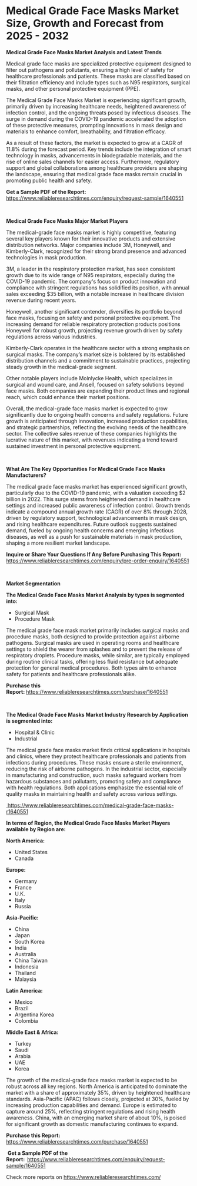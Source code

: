 <p><h1>Medical Grade Face Masks Market Size, Growth and Forecast from 2025 - 2032</h1></p><p><strong>Medical Grade Face Masks Market Analysis and Latest Trends</strong></p>
<p><p>Medical grade face masks are specialized protective equipment designed to filter out pathogens and pollutants, ensuring a high level of safety for healthcare professionals and patients. These masks are classified based on their filtration efficiency and include types such as N95 respirators, surgical masks, and other personal protective equipment (PPE).</p><p>The Medical Grade Face Masks Market is experiencing significant growth, primarily driven by increasing healthcare needs, heightened awareness of infection control, and the ongoing threats posed by infectious diseases. The surge in demand during the COVID-19 pandemic accelerated the adoption of these protective measures, prompting innovations in mask design and materials to enhance comfort, breathability, and filtration efficacy.</p><p>As a result of these factors, the market is expected to grow at a CAGR of 11.8% during the forecast period. Key trends include the integration of smart technology in masks, advancements in biodegradable materials, and the rise of online sales channels for easier access. Furthermore, regulatory support and global collaborations among healthcare providers are shaping the landscape, ensuring that medical grade face masks remain crucial in promoting public health and safety.</p></p>
<p><strong>Get a Sample PDF of the Report:&nbsp;</strong> <a href="https://www.reliableresearchtimes.com/enquiry/request-sample/1640551?utm_campaign=2179&utm_medium=2&utm_source=Github&utm_content=ia&utm_term=05042025&utm_id=medical-grade-face-masks">https://www.reliableresearchtimes.com/enquiry/request-sample/1640551</a></p>
<p>&nbsp;</p>
<p><strong>Medical Grade Face Masks Major Market Players</strong></p>
<p><p>The medical-grade face masks market is highly competitive, featuring several key players known for their innovative products and extensive distribution networks. Major companies include 3M, Honeywell, and Kimberly-Clark, recognized for their strong brand presence and advanced technologies in mask production. </p><p>3M, a leader in the respiratory protection market, has seen consistent growth due to its wide range of N95 respirators, especially during the COVID-19 pandemic. The company's focus on product innovation and compliance with stringent regulations has solidified its position, with annual sales exceeding $35 billion, with a notable increase in healthcare division revenue during recent years.</p><p>Honeywell, another significant contender, diversifies its portfolio beyond face masks, focusing on safety and personal protective equipment. The increasing demand for reliable respiratory protection products positions Honeywell for robust growth, projecting revenue growth driven by safety regulations across various industries.</p><p>Kimberly-Clark operates in the healthcare sector with a strong emphasis on surgical masks. The company’s market size is bolstered by its established distribution channels and a commitment to sustainable practices, projecting steady growth in the medical-grade segment.</p><p>Other notable players include Molnlycke Health, which specializes in surgical and wound care, and Ansell, focused on safety solutions beyond face masks. Both companies are expanding their product lines and regional reach, which could enhance their market positions.</p><p>Overall, the medical-grade face masks market is expected to grow significantly due to ongoing health concerns and safety regulations. Future growth is anticipated through innovation, increased production capabilities, and strategic partnerships, reflecting the evolving needs of the healthcare sector. The collective sales revenue of these companies highlights the lucrative nature of this market, with revenues indicating a trend toward sustained investment in personal protective equipment.</p></p>
<p>&nbsp;</p>
<p><strong>What Are The Key Opportunities For Medical Grade Face Masks Manufacturers?</strong></p>
<p><p>The medical grade face masks market has experienced significant growth, particularly due to the COVID-19 pandemic, with a valuation exceeding $2 billion in 2022. This surge stems from heightened demand in healthcare settings and increased public awareness of infection control. Growth trends indicate a compound annual growth rate (CAGR) of over 8% through 2028, driven by regulatory support, technological advancements in mask design, and rising healthcare expenditures. Future outlook suggests sustained demand, fueled by ongoing health concerns and emerging infectious diseases, as well as a push for sustainable materials in mask production, shaping a more resilient market landscape.</p></p>
<p><strong>Inquire or Share Your Questions If Any Before Purchasing This Report:</strong> <a href="https://www.reliableresearchtimes.com/enquiry/pre-order-enquiry/1640551?utm_campaign=2179&utm_medium=2&utm_source=Github&utm_content=ia&utm_term=05042025&utm_id=medical-grade-face-masks">https://www.reliableresearchtimes.com/enquiry/pre-order-enquiry/1640551</a></p>
<p>&nbsp;</p>
<p><strong>Market Segmentation</strong></p>
<p><strong>The Medical Grade Face Masks Market Analysis by types is segmented into:</strong></p>
<p><ul><li>Surgical Mask</li><li>Procedure Mask</li></ul></p>
<p><p>The medical grade face mask market primarily includes surgical masks and procedure masks, both designed to provide protection against airborne pathogens. Surgical masks are used in operating rooms and healthcare settings to shield the wearer from splashes and to prevent the release of respiratory droplets. Procedure masks, while similar, are typically employed during routine clinical tasks, offering less fluid resistance but adequate protection for general medical procedures. Both types aim to enhance safety for patients and healthcare professionals alike.</p></p>
<p><strong>Purchase this Report:&nbsp;</strong><a href="https://www.reliableresearchtimes.com/purchase/1640551?utm_campaign=2179&utm_medium=2&utm_source=Github&utm_content=ia&utm_term=05042025&utm_id=medical-grade-face-masks">https://www.reliableresearchtimes.com/purchase/1640551</a></p>
<p>&nbsp;</p>
<p><strong>The Medical Grade Face Masks Market Industry Research by Application is segmented into:</strong></p>
<p><ul><li>Hospital & Clinic</li><li>Industrial</li></ul></p>
<p><p>The medical grade face masks market finds critical applications in hospitals and clinics, where they protect healthcare professionals and patients from infections during procedures. These masks ensure a sterile environment, reducing the risk of airborne pathogens. In the industrial sector, especially in manufacturing and construction, such masks safeguard workers from hazardous substances and pollutants, promoting safety and compliance with health regulations. Both applications emphasize the essential role of quality masks in maintaining health and safety across various settings.</p></p>
<p><a href="https://www.reliableresearchtimes.com/medical-grade-face-masks-r1640551?utm_campaign=2179&utm_medium=2&utm_source=Github&utm_content=ia&utm_term=05042025&utm_id=medical-grade-face-masks">&nbsp;https://www.reliableresearchtimes.com/medical-grade-face-masks-r1640551</a></p>
<p><strong>In terms of Region, the Medical Grade Face Masks Market Players available by Region are:</strong></p>
<p>
    <p> <strong> North America: </strong>
        <ul>
            <li>United States</li>
            <li>Canada</li>
        </ul>
        </p> 
    <p> <strong> Europe: </strong>
        <ul>
            <li>Germany</li>
            <li>France</li>
            <li>U.K.</li>
            <li>Italy</li>
            <li>Russia</li>
        </ul>
        </p> 
    <p> <strong> Asia-Pacific: </strong>
        <ul>
            <li>China</li>
            <li>Japan</li>
            <li>South Korea</li>
            <li>India</li>
            <li>Australia</li>
            <li>China Taiwan</li>
            <li>Indonesia</li>
            <li>Thailand</li>
            <li>Malaysia</li>
        </ul>
        </p> 
    <p> <strong> Latin America: </strong>
        <ul>
            <li>Mexico</li>
            <li>Brazil</li>
            <li>Argentina Korea</li>
            <li>Colombia</li>
        </ul>
        </p> 
    <p> <strong> Middle East & Africa: </strong>
        <ul>
            <li>Turkey</li>
            <li>Saudi</li>
            <li>Arabia</li>
            <li>UAE</li>
            <li>Korea</li>
        </ul>
    </p>
    </p>
<p><p>The growth of the medical-grade face masks market is expected to be robust across all key regions. North America is anticipated to dominate the market with a share of approximately 35%, driven by heightened healthcare standards. Asia-Pacific (APAC) follows closely, projected at 30%, fueled by increasing production capabilities and demand. Europe is estimated to capture around 25%, reflecting stringent regulations and rising health awareness. China, with an emerging market share of about 10%, is poised for significant growth as domestic manufacturing continues to expand.</p></p>
<p><strong>Purchase this Report: </strong><a href="https://www.reliableresearchtimes.com/purchase/1640551?utm_campaign=2179&utm_medium=2&utm_source=Github&utm_content=ia&utm_term=05042025&utm_id=medical-grade-face-masks">https://www.reliableresearchtimes.com/purchase/1640551</a></p>
<p>&nbsp;<strong>Get a Sample PDF of the Report:&nbsp;&nbsp;</strong><a href="https://www.reliableresearchtimes.com/enquiry/request-sample/1640551?utm_campaign=2179&utm_medium=2&utm_source=Github&utm_content=ia&utm_term=05042025&utm_id=medical-grade-face-masks">https://www.reliableresearchtimes.com/enquiry/request-sample/1640551</a></p>
<p><strong></strong></p>
<p>Check more reports on <a href="https://www.reliableresearchtimes.com/?utm_campaign=2179&utm_medium=2&utm_source=Github&utm_content=ia&utm_term=05042025&utm_id=medical-grade-face-masks">https://www.reliableresearchtimes.com/</a></p>